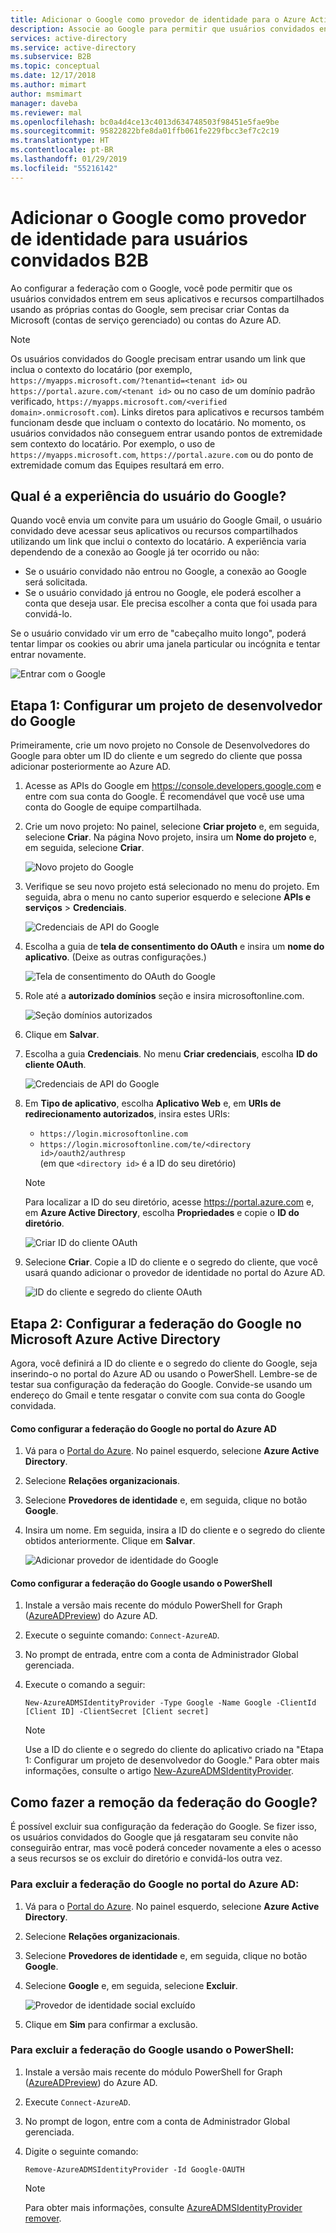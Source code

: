 ```yaml
---
title: Adicionar o Google como provedor de identidade para o Azure Active Directory B2B | Microsoft Docs
description: Associe ao Google para permitir que usuários convidados entrem em seus aplicativos Azure AD usando as próprias contas do Gmail
services: active-directory
ms.service: active-directory
ms.subservice: B2B
ms.topic: conceptual
ms.date: 12/17/2018
ms.author: mimart
author: msmimart
manager: daveba
ms.reviewer: mal
ms.openlocfilehash: bc0a4d4ce13c4013d634748503f98451e5fae9be
ms.sourcegitcommit: 95822822bfe8da01ffb061fe229fbcc3ef7c2c19
ms.translationtype: HT
ms.contentlocale: pt-BR
ms.lasthandoff: 01/29/2019
ms.locfileid: "55216142"
---
```

# <a name="add-google-as-an-identity-provider-for-b2b-guest-users"></a>Adicionar o Google como provedor de identidade para usuários convidados B2B

Ao configurar a federação com o Google, você pode permitir que os usuários convidados entrem em seus aplicativos e recursos compartilhados usando as próprias contas do Google, sem precisar criar Contas da Microsoft (contas de serviço gerenciado) ou contas do Azure AD.  
> [!NOTE]
> Os usuários convidados do Google precisam entrar usando um link que inclua o contexto do locatário (por exemplo, `https://myapps.microsoft.com/?tenantid=<tenant id>` ou `https://portal.azure.com/<tenant id>` ou no caso de um domínio padrão verificado, `https://myapps.microsoft.com/<verified domain>.onmicrosoft.com`). Links diretos para aplicativos e recursos também funcionam desde que incluam o contexto do locatário. No momento, os usuários convidados não conseguem entrar usando pontos de extremidade sem contexto do locatário. Por exemplo, o uso de `https://myapps.microsoft.com`, `https://portal.azure.com` ou do ponto de extremidade comum das Equipes resultará em erro.
 
## <a name="what-is-the-experience-for-the-google-user"></a>Qual é a experiência do usuário do Google?
Quando você envia um convite para um usuário do Google Gmail, o usuário convidado deve acessar seus aplicativos ou recursos compartilhados utilizando um link que inclui o contexto do locatário. A experiência varia dependendo de a conexão ao Google já ter ocorrido ou não:
  - Se o usuário convidado não entrou no Google, a conexão ao Google será solicitada.
  - Se o usuário convidado já entrou no Google, ele poderá escolher a conta que deseja usar. Ele precisa escolher a conta que foi usada para convidá-lo.

Se o usuário convidado vir um erro de "cabeçalho muito longo", poderá tentar limpar os cookies ou abrir uma janela particular ou incógnita e tentar entrar novamente.

![Entrar com o Google](media/google-federation/google-sign-in.png)

## <a name="step-1-configure-a-google-developer-project"></a>Etapa 1: Configurar um projeto de desenvolvedor do Google
Primeiramente, crie um novo projeto no Console de Desenvolvedores do Google para obter um ID do cliente e um segredo do cliente que possa adicionar posteriormente ao Azure AD. 
1. Acesse as APIs do Google em https://console.developers.google.com e entre com sua conta do Google. É recomendável que você use uma conta do Google de equipe compartilhada.
2. Crie um novo projeto: No painel, selecione **Criar projeto** e, em seguida, selecione **Criar**. Na página Novo projeto, insira um **Nome do projeto** e, em seguida, selecione **Criar**.
   
   ![Novo projeto do Google](media/google-federation/google-new-project.png)

3. Verifique se seu novo projeto está selecionado no menu do projeto. Em seguida, abra o menu no canto superior esquerdo e selecione **APIs e serviços** > **Credenciais**.

   ![Credenciais de API do Google](media/google-federation/google-api.png)
 
4. Escolha a guia de **tela de consentimento do OAuth** e insira um **nome do aplicativo**. (Deixe as outras configurações.)

   ![Tela de consentimento do OAuth do Google](media/google-federation/google-oauth-consent-screen.png)

5. Role até a **autorizado domínios** seção e insira microsoftonline.com.

   ![Seção domínios autorizados](media/google-federation/google-oauth-authorized-domains.png)

6. Clique em **Salvar**.

7. Escolha a guia **Credenciais**. No menu **Criar credenciais**, escolha **ID do cliente OAuth**.

   ![Credenciais de API do Google](media/google-federation/google-api-credentials.png)

8. Em **Tipo de aplicativo**, escolha **Aplicativo Web** e, em **URIs de redirecionamento autorizados**, insira estes URIs:
   - `https://login.microsoftonline.com` 
   - `https://login.microsoftonline.com/te/<directory id>/oauth2/authresp` <br>(em que `<directory id>` é a ID do seu diretório)
   
    > [!NOTE]
    > Para localizar a ID do seu diretório, acesse https://portal.azure.com e, em **Azure Active Directory**, escolha **Propriedades** e copie o **ID do diretório**.

   ![Criar ID do cliente OAuth](media/google-federation/google-create-oauth-client-id.png)

9. Selecione **Criar**. Copie a ID do cliente e o segredo do cliente, que você usará quando adicionar o provedor de identidade no portal do Azure AD.

   ![ID do cliente e segredo do cliente OAuth](media/google-federation/google-auth-client-id-secret.png)

## <a name="step-2-configure-google-federation-in-azure-ad"></a>Etapa 2: Configurar a federação do Google no Microsoft Azure Active Directory 
Agora, você definirá a ID do cliente e o segredo do cliente do Google, seja inserindo-o no portal do Azure AD ou usando o PowerShell. Lembre-se de testar sua configuração da federação do Google. Convide-se usando um endereço do Gmail e tente resgatar o convite com sua conta do Google convidada. 

#### <a name="to-configure-google-federation-in-the-azure-ad-portal"></a>Como configurar a federação do Google no portal do Azure AD 
1. Vá para o [Portal do Azure](https://portal.azure.com). No painel esquerdo, selecione **Azure Active Directory**. 
2. Selecione **Relações organizacionais**.
3. Selecione **Provedores de identidade** e, em seguida, clique no botão **Google**.
4. Insira um nome. Em seguida, insira a ID do cliente e o segredo do cliente obtidos anteriormente. Clique em **Salvar**. 

   ![Adicionar provedor de identidade do Google](media/google-federation/google-identity-provider.png)

#### <a name="to-configure-google-federation-by-using-powershell"></a>Como configurar a federação do Google usando o PowerShell
1. Instale a versão mais recente do módulo PowerShell for Graph ([AzureADPreview](https://www.powershellgallery.com/packages/AzureADPreview)) do Azure AD.
2. Execute o seguinte comando: `Connect-AzureAD`.
3. No prompt de entrada, entre com a conta de Administrador Global gerenciada.  
4. Execute o comando a seguir: 
   
   `New-AzureADMSIdentityProvider -Type Google -Name Google -ClientId [Client ID] -ClientSecret [Client secret]`
 
   > [!NOTE]
   > Use a ID do cliente e o segredo do cliente do aplicativo criado na "Etapa 1: Configurar um projeto de desenvolvedor do Google." Para obter mais informações, consulte o artigo [New-AzureADMSIdentityProvider](https://docs.microsoft.com/powershell/module/azuread/new-azureadmsidentityprovider?view=azureadps-2.0-preview). 
 
## <a name="how-do-i-remove-google-federation"></a>Como fazer a remoção da federação do Google?
É possível excluir sua configuração da federação do Google. Se fizer isso, os usuários convidados do Google que já resgataram seu convite não conseguirão entrar, mas você poderá conceder novamente a eles o acesso a seus recursos se os excluir do diretório e convidá-los outra vez. 
 
### <a name="to-delete-google-federation-in-the-azure-ad-portal"></a>Para excluir a federação do Google no portal do Azure AD: 
1. Vá para o [Portal do Azure](https://portal.azure.com). No painel esquerdo, selecione **Azure Active Directory**. 
2. Selecione **Relações organizacionais**.
3. Selecione **Provedores de identidade** e, em seguida, clique no botão **Google**.
4. Selecione **Google** e, em seguida, selecione **Excluir**. 
   
   ![Provedor de identidade social excluído](media/google-federation/google-social-identity-providers.png)

1. Clique em **Sim** para confirmar a exclusão. 

### <a name="to-delete-google-federation-by-using-powershell"></a>Para excluir a federação do Google usando o PowerShell: 
1. Instale a versão mais recente do módulo PowerShell for Graph ([AzureADPreview](https://www.powershellgallery.com/packages/AzureADPreview)) do Azure AD.
2. Execute `Connect-AzureAD`.  
4. No prompt de logon, entre com a conta de Administrador Global gerenciada.  
5. Digite o seguinte comando:

    `Remove-AzureADMSIdentityProvider -Id Google-OAUTH`

   > [!NOTE]
   > Para obter mais informações, consulte [AzureADMSIdentityProvider remover](https://docs.microsoft.com/powershell/module/azuread/Remove-AzureADMSIdentityProvider?view=azureadps-2.0-preview). 
